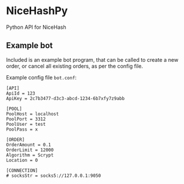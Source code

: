 # NiceHashPy
Python API for NiceHash

## Example bot

Included is an example bot program, that can be called to create a
new order, or cancel all existing orders, as per the config file.

Example config file `bot.conf`:
```
[API]
ApiId = 123
ApiKey = 2c7b3477-d3c3-abcd-1234-6b7xfy7z9abb

[POOL]
PoolHost = localhost
PoolPort = 3312
PoolUser = test
PoolPass = x

[ORDER]
OrderAmount = 0.1
OrderLimit = 12000
Algorithm = Scrypt
Location = 0

[CONNECTION]
# socksStr = socks5://127.0.0.1:9050
```
